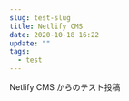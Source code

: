 ```yaml
---
slug: test-slug
title: Netlify CMS
date: 2020-10-18 16:22
update: ""
tags:
  - test
---
```

Netlify CMS からのテスト投稿